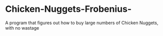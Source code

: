 # Chicken-Nuggets-Frobenius-
A program that figures out how to buy large numbers of Chicken Nuggets, with no wastage
